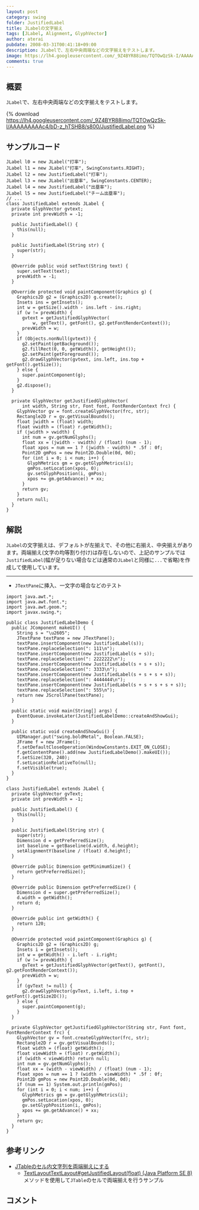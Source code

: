 ```yaml
---
layout: post
category: swing
folder: JustifiedLabel
title: JLabelの文字揃え
tags: [JLabel, Alignment, GlyphVector]
author: aterai
pubdate: 2008-03-31T00:41:18+09:00
description: JLabelで、左右中央両端などの文字揃えをテストします。
image: https://lh4.googleusercontent.com/_9Z4BYR88imo/TQTOwQzSk-I/AAAAAAAAAc4/bD-z_hTSHB8/s800/JustifiedLabel.png
comments: true
---
```

## 概要
`JLabel`で、左右中央両端などの文字揃えをテストします。

{% download https://lh4.googleusercontent.com/_9Z4BYR88imo/TQTOwQzSk-I/AAAAAAAAAc4/bD-z_hTSHB8/s800/JustifiedLabel.png %}

## サンプルコード
<pre class="prettyprint"><code>JLabel l0 = new JLabel("打率");
JLabel l1 = new JLabel("打率", SwingConstants.RIGHT);
JLabel l2 = new JustifiedLabel("打率");
JLabel l3 = new JLabel("出塁率", SwingConstants.CENTER);
JLabel l4 = new JustifiedLabel("出塁率");
JLabel l5 = new JustifiedLabel("チーム出塁率");
// ...
class JustifiedLabel extends JLabel {
  private GlyphVector gvtext;
  private int prevWidth = -1;

  public JustifiedLabel() {
    this(null);
  }

  public JustifiedLabel(String str) {
    super(str);
  }

  @Override public void setText(String text) {
    super.setText(text);
    prevWidth = -1;
  }

  @Override protected void paintComponent(Graphics g) {
    Graphics2D g2 = (Graphics2D) g.create();
    Insets ins = getInsets();
    int w = getSize().width - ins.left - ins.right;
    if (w != prevWidth) {
      gvtext = getJustifiedGlyphVector(
          w, getText(), getFont(), g2.getFontRenderContext());
      prevWidth = w;
    }
    if (Objects.nonNull(gvtext)) {
      g2.setPaint(getBackground());
      g2.fillRect(0, 0, getWidth(), getHeight());
      g2.setPaint(getForeground());
      g2.drawGlyphVector(gvtext, ins.left, ins.top + getFont().getSize());
    } else {
      super.paintComponent(g);
    }
    g2.dispose();
  }

  private GlyphVector getJustifiedGlyphVector(
      int width, String str, Font font, FontRenderContext frc) {
    GlyphVector gv = font.createGlyphVector(frc, str);
    Rectangle2D r = gv.getVisualBounds();
    float jwidth = (float) width;
    float vwidth = (float) r.getWidth();
    if (jwidth &gt; vwidth) {
      int num = gv.getNumGlyphs();
      float xx = (jwidth - vwidth) / (float) (num - 1);
      float xpos = num == 1 ? (jwidth - vwidth) * .5f : 0f;
      Point2D gmPos = new Point2D.Double(0d, 0d);
      for (int i = 0; i &lt; num; i++) {
        GlyphMetrics gm = gv.getGlyphMetrics(i);
        gmPos.setLocation(xpos, 0);
        gv.setGlyphPosition(i, gmPos);
        xpos += gm.getAdvance() + xx;
      }
      return gv;
    }
    return null;
  }
}
</code></pre>

## 解説
`JLabel`の文字揃えは、デフォルトが左揃えで、その他に右揃え、中央揃えがあります。両端揃え(文字の均等割り付け)は存在しないので、上記のサンプルでは`JustifiedLabel`(幅が足りない場合などは通常の`JLabel`と同様に`...`で省略)を作成して使用しています。

- - - -
- `JTextPane`に挿入、一文字の場合などのテスト

<!-- dummy comment line for breaking list -->

<pre class="prettyprint"><code>import java.awt.*;
import java.awt.font.*;
import java.awt.geom.*;
import javax.swing.*;

public class JustifiedLabelDemo {
  public JComponent makeUI() {
    String s = "\u2605";
    JTextPane textPane = new JTextPane();
    textPane.insertComponent(new JustifiedLabel(s));
    textPane.replaceSelection(": 111\n");
    textPane.insertComponent(new JustifiedLabel(s + s));
    textPane.replaceSelection(": 2222222\n");
    textPane.insertComponent(new JustifiedLabel(s + s + s));
    textPane.replaceSelection(": 3333\n");
    textPane.insertComponent(new JustifiedLabel(s + s + s + s));
    textPane.replaceSelection(": 4444444\n");
    textPane.insertComponent(new JustifiedLabel(s + s + s + s + s));
    textPane.replaceSelection(": 555\n");
    return new JScrollPane(textPane);
  }

  public static void main(String[] args) {
    EventQueue.invokeLater(JustifiedLabelDemo::createAndShowGui);
  }

  public static void createAndShowGui() {
    UIManager.put("swing.boldMetal", Boolean.FALSE);
    JFrame f = new JFrame();
    f.setDefaultCloseOperation(WindowConstants.EXIT_ON_CLOSE);
    f.getContentPane().add(new JustifiedLabelDemo().makeUI());
    f.setSize(320, 240);
    f.setLocationRelativeTo(null);
    f.setVisible(true);
  }
}

class JustifiedLabel extends JLabel {
  private GlyphVector gvText;
  private int prevWidth = -1;

  public JustifiedLabel() {
    this(null);
  }

  public JustifiedLabel(String str) {
    super(str);
    Dimension d = getPreferredSize();
    int baseline = getBaseline(d.width, d.height);
    setAlignmentY(baseline / (float) d.height);
  }

  @Override public Dimension getMinimumSize() {
    return getPreferredSize();
  }

  @Override public Dimension getPreferredSize() {
    Dimension d = super.getPreferredSize();
    d.width = getWidth();
    return d;
  }

  @Override public int getWidth() {
    return 120;
  }

  @Override protected void paintComponent(Graphics g) {
    Graphics2D g2 = (Graphics2D) g;
    Insets i = getInsets();
    int w = getWidth() - i.left - i.right;
    if (w != prevWidth) {
      gvText = getJustifiedGlyphVector(getText(), getFont(), g2.getFontRenderContext());
      prevWidth = w;
    }
    if (gvText != null) {
      g2.drawGlyphVector(gvText, i.left, i.top + getFont().getSize2D());
    } else {
      super.paintComponent(g);
    }
  }

  private GlyphVector getJustifiedGlyphVector(String str, Font font, FontRenderContext frc) {
    GlyphVector gv = font.createGlyphVector(frc, str);
    Rectangle2D r = gv.getVisualBounds();
    float width = (float) getWidth();
    float viewWidth = (float) r.getWidth();
    if (width &lt; viewWidth) return null;
    int num = gv.getNumGlyphs();
    float xx = (width - viewWidth) / (float) (num - 1);
    float xpos = num == 1 ? (width - viewWidth) * .5f : 0f;
    Point2D gmPos = new Point2D.Double(0d, 0d);
    if (num == 1) System.out.println(gmPos);
    for (int i = 0; i &lt; num; i++) {
      GlyphMetrics gm = gv.getGlyphMetrics(i);
      gmPos.setLocation(xpos, 0);
      gv.setGlyphPosition(i, gmPos);
      xpos += gm.getAdvance() + xx;
    }
    return gv;
  }
}
</code></pre>

## 参考リンク
- [JTableのセル内文字列を両端揃えにする](https://ateraimemo.com/Swing/InterIdeographJustify.html)
    - [TextLayoutTextLayout#getJustifiedLayout(float) (Java Platform SE 8)](https://docs.oracle.com/javase/jp/8/docs/api/java/awt/font/TextLayout.html#getJustifiedLayout-float-)メソッドを使用して`JTable`のセルで両端揃えを行うサンプル

<!-- dummy comment line for breaking list -->

## コメント
